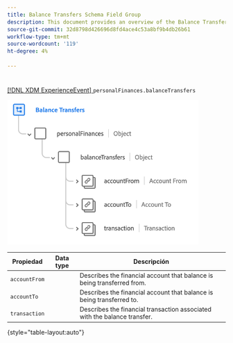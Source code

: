 ```yaml
---
title: Balance Transfers Schema Field Group
description: This document provides an overview of the Balance Transfers schema field group.
source-git-commit: 32d8798d426696d8fd4ace4c53a8bf9b4db26b61
workflow-type: tm+mt
source-wordcount: '119'
ht-degree: 4%

---
```


# 

[[!DNL XDM ExperienceEvent] ](../../classes/experienceevent.md) `personalFinances.balanceTransfers`

![](../../images/field-groups/balance-transfers.png)

| Propiedad | Data type | Descripción |
| --- | --- | --- |
| `accountFrom` | [](../../data-types/financial-account.md) | Describes the financial account that balance is being transferred from. |
| `accountTo` | [](../../data-types/financial-account.md) | Describes the financial account that balance is being transferred to. |
| `transaction` | [](../../data-types/transaction.md) | Describes the financial transaction associated with the balance transfer. |

{style=&quot;table-layout:auto&quot;}

[](https://github.com/adobe/xdm/blob/master/docs/reference/fieldgroups/experience-event/industry-verticals/experienceevent-balance-transfers.schema.json)
